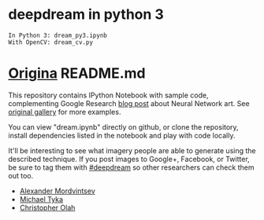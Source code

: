 # deepdream in python 3
```
In Python 3: dream_py3.ipynb
With OpenCV: dream_cv.py
```

# [Origina](https://github.com/google/deepdream) README.md

This repository contains IPython Notebook with sample code, complementing 
Google Research [blog post](http://googleresearch.blogspot.ch/2015/06/inceptionism-going-deeper-into-neural.html) about Neural Network art.
See [original gallery](https://photos.google.com/share/AF1QipPX0SCl7OzWilt9LnuQliattX4OUCj_8EP65_cTVnBmS1jnYgsGQAieQUc1VQWdgQ?key=aVBxWjhwSzg2RjJWLWRuVFBBZEN1d205bUdEMnhB) for more examples.

You can view "dream.ipynb" directly on github, or clone the repository, 
install dependencies listed in the notebook and play with code locally.

It'll be interesting to see what imagery people are able to generate using the described technique. If you post images to Google+, Facebook, or Twitter, be sure to tag them with [#deepdream](https://twitter.com/hashtag/deepdream) so other researchers can check them out too.

* [Alexander Mordvintsev](mailto:moralex@google.com)
* [Michael Tyka](https://www.twitter.com/mtyka)
* [Christopher Olah](mailto:colah@google.com)

